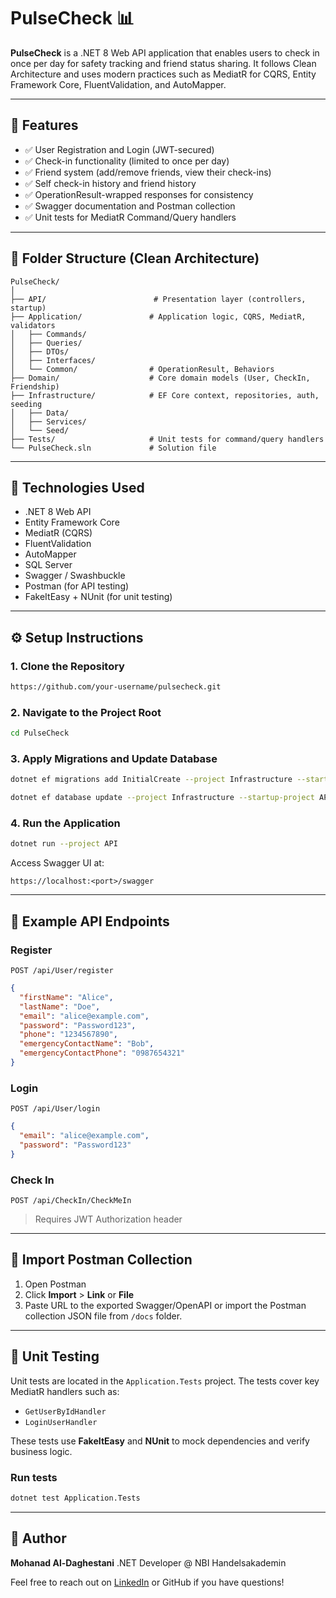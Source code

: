 # PulseCheck 📊

**PulseCheck** is a .NET 8 Web API application that enables users to check in once per day for safety tracking and friend status sharing. It follows Clean Architecture and uses modern practices such as MediatR for CQRS, Entity Framework Core, FluentValidation, and AutoMapper.

---

## 🔧 Features

* ✅ User Registration and Login (JWT-secured)
* ✅ Check-in functionality (limited to once per day)
* ✅ Friend system (add/remove friends, view their check-ins)
* ✅ Self check-in history and friend history
* ✅ OperationResult-wrapped responses for consistency
* ✅ Swagger documentation and Postman collection
* ✅ Unit tests for MediatR Command/Query handlers

---

## 📁 Folder Structure (Clean Architecture)

```
PulseCheck/
│
├── API/                        # Presentation layer (controllers, startup)
├── Application/               # Application logic, CQRS, MediatR, validators
│   ├── Commands/
│   ├── Queries/
│   ├── DTOs/
│   ├── Interfaces/
│   └── Common/                # OperationResult, Behaviors
├── Domain/                    # Core domain models (User, CheckIn, Friendship)
├── Infrastructure/            # EF Core context, repositories, auth, seeding
│   ├── Data/
│   ├── Services/
│   └── Seed/
├── Tests/                     # Unit tests for command/query handlers
└── PulseCheck.sln             # Solution file
```

---

## 🧰 Technologies Used

* .NET 8 Web API
* Entity Framework Core
* MediatR (CQRS)
* FluentValidation
* AutoMapper
* SQL Server
* Swagger / Swashbuckle
* Postman (for API testing)
* FakeItEasy + NUnit (for unit testing)

---

## ⚙️ Setup Instructions

### 1. Clone the Repository

```bash
https://github.com/your-username/pulsecheck.git
```

### 2. Navigate to the Project Root

```bash
cd PulseCheck
```

### 3. Apply Migrations and Update Database

```bash
dotnet ef migrations add InitialCreate --project Infrastructure --startup-project API

dotnet ef database update --project Infrastructure --startup-project API
```

### 4. Run the Application

```bash
dotnet run --project API
```

Access Swagger UI at:

```
https://localhost:<port>/swagger
```

---

## 🔹 Example API Endpoints

### Register

`POST /api/User/register`

```json
{
  "firstName": "Alice",
  "lastName": "Doe",
  "email": "alice@example.com",
  "password": "Password123",
  "phone": "1234567890",
  "emergencyContactName": "Bob",
  "emergencyContactPhone": "0987654321"
}
```

### Login

`POST /api/User/login`

```json
{
  "email": "alice@example.com",
  "password": "Password123"
}
```

### Check In

`POST /api/CheckIn/CheckMeIn`

> Requires JWT Authorization header

---

## 🚀 Import Postman Collection

1. Open Postman
2. Click **Import** > **Link** or **File**
3. Paste URL to the exported Swagger/OpenAPI or import the Postman collection JSON file from `/docs` folder.

---

## 🧪 Unit Testing

Unit tests are located in the `Application.Tests` project. The tests cover key MediatR handlers such as:

* `GetUserByIdHandler`
* `LoginUserHandler`

These tests use **FakeItEasy** and **NUnit** to mock dependencies and verify business logic.

### Run tests

```bash
dotnet test Application.Tests
```

---

## 👤 Author

**Mohanad Al-Daghestani**
.NET Developer @ NBI Handelsakademin

Feel free to reach out on [LinkedIn](https://www.linkedin.com/in/al-daghestani/) or GitHub if you have questions!

